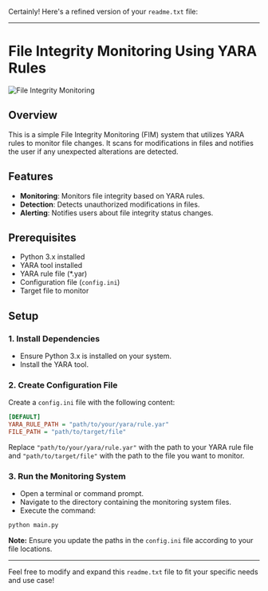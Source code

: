 Certainly! Here's a refined version of your `readme.txt` file:

---

# File Integrity Monitoring Using YARA Rules

![File Integrity Monitoring](https://github.com/AshrafDesai/File_Integrity_Monitoring_tool/assets/132386307/ef78987d-9208-41f5-b0ea-1150dc336cca)

## Overview
This is a simple File Integrity Monitoring (FIM) system that utilizes YARA rules to monitor file changes. It scans for modifications in files and notifies the user if any unexpected alterations are detected.

## Features
- **Monitoring**: Monitors file integrity based on YARA rules.
- **Detection**: Detects unauthorized modifications in files.
- **Alerting**: Notifies users about file integrity status changes.

## Prerequisites
- Python 3.x installed
- YARA tool installed
- YARA rule file (*.yar)
- Configuration file (`config.ini`)
- Target file to monitor

## Setup

### 1. Install Dependencies
- Ensure Python 3.x is installed on your system.
- Install the YARA tool.

### 2. Create Configuration File
Create a `config.ini` file with the following content:

```ini
[DEFAULT]
YARA_RULE_PATH = "path/to/your/yara/rule.yar"
FILE_PATH = "path/to/target/file"
```

Replace `"path/to/your/yara/rule.yar"` with the path to your YARA rule file and `"path/to/target/file"` with the path to the file you want to monitor.

### 3. Run the Monitoring System
- Open a terminal or command prompt.
- Navigate to the directory containing the monitoring system files.
- Execute the command:

```bash
python main.py
```

**Note:** Ensure you update the paths in the `config.ini` file according to your file locations.

---

Feel free to modify and expand this `readme.txt` file to fit your specific needs and use case!

